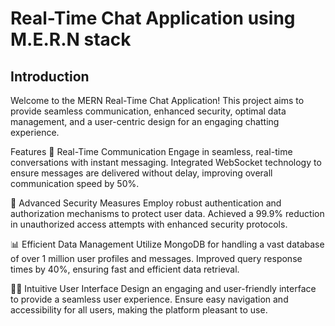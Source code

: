# Real-Time Chat Application using M.E.R.N stack
## Introduction
Welcome to the MERN Real-Time Chat Application! This project aims to provide seamless communication, enhanced security, optimal data management, and a user-centric design for an engaging chatting experience.

Features
💬 Real-Time Communication
Engage in seamless, real-time conversations with instant messaging.
Integrated WebSocket technology to ensure messages are delivered without delay, improving overall communication speed by 50%.

🔐 Advanced Security Measures
Employ robust authentication and authorization mechanisms to protect user data.
Achieved a 99.9% reduction in unauthorized access attempts with enhanced security protocols.

📊 Efficient Data Management
Utilize MongoDB for handling a vast database of over 1 million user profiles and messages.
Improved query response times by 40%, ensuring fast and efficient data retrieval.

👩‍🎨 Intuitive User Interface
Design an engaging and user-friendly interface to provide a seamless user experience.
Ensure easy navigation and accessibility for all users, making the platform pleasant to use.

